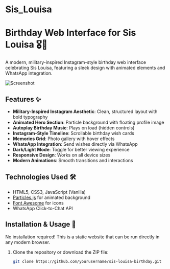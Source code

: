 # Sis_Louisa

# Birthday Web Interface for Sis Louisa 🎖️🎉

A modern, military-inspired Instagram-style birthday web interface celebrating Sis Louisa, featuring a sleek design with animated elements and WhatsApp integration.

![Screenshot](https://via.placeholder.com/800x500/2c3e50/ecf0f1?text=Sis+Louisa+Birthday+Page)

## Features ✨

- **Military-Inspired Instagram Aesthetic**: Clean, structured layout with bold typography
- **Animated Hero Section**: Particle background with floating profile image
- **Autoplay Birthday Music**: Plays on load (hidden controls)
- **Instagram-Style Timeline**: Scrollable birthday wish cards
- **Memories Grid**: Photo gallery with hover effects
- **WhatsApp Integration**: Send wishes directly via WhatsApp
- **Dark/Light Mode**: Toggle for better viewing experience
- **Responsive Design**: Works on all device sizes
- **Modern Animations**: Smooth transitions and interactions

## Technologies Used 🛠️

- HTML5, CSS3, JavaScript (Vanilla)
- [Particles.js](https://vincentgarreau.com/particles.js/) for animated background
- [Font Awesome](https://fontawesome.com/) for icons
- WhatsApp Click-to-Chat API

## Installation & Usage 🚀

No installation required! This is a static website that can be run directly in any modern browser.

1. Clone the repository or download the ZIP file:
   ```bash
   git clone https://github.com/yourusername/sis-louisa-birthday.git
